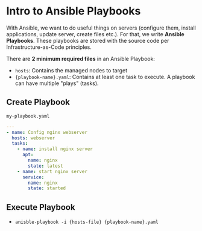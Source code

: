 # Intro to Ansible Playbooks

With Ansible, we want to do useful things on servers (configure them, install
applications, update server, create files etc.). For that, we write **Ansible
Playbooks**. These playbooks are stored with the source code per
Infrastructure-as-Code principles.

There are **2 minimum required files** in an Ansible Playbook:

- `hosts`: Contains the managed nodes to target
- `{playbook-name}.yaml`: Contains at least one task to execute. A playbook can
  have multiple "plays" (tasks).

## Create Playbook

`my-playbook.yaml`

```yaml
---
- name: Config nginx webserver
  hosts: webserver
  tasks:
    - name: install nginx server
      apt:
        name: nginx
        state: latest
    - name: start nginx server
      service:
        name: nginx
        state: started
```

## Execute Playbook

- `anisble-playbook -i {hosts-file} {playbook-name}.yaml`
